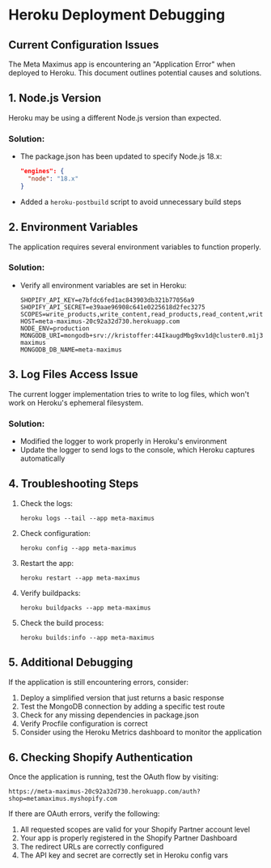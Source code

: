 # Heroku Deployment Debugging

## Current Configuration Issues

The Meta Maximus app is encountering an "Application Error" when deployed to Heroku. This document outlines potential causes and solutions.

## 1. Node.js Version

Heroku may be using a different Node.js version than expected.

### Solution:
- The package.json has been updated to specify Node.js 18.x:
  ```json
  "engines": {
    "node": "18.x"
  }
  ```
- Added a `heroku-postbuild` script to avoid unnecessary build steps

## 2. Environment Variables

The application requires several environment variables to function properly.

### Solution:
- Verify all environment variables are set in Heroku:
  ```
  SHOPIFY_API_KEY=e7bfdc6fed1ac843903db321b77056a9
  SHOPIFY_API_SECRET=e39aae96908c641e0225618d2fec3275
  SCOPES=write_products,write_content,read_products,read_content,write_metafields,read_metafields
  HOST=meta-maximus-20c92a32d730.herokuapp.com
  NODE_ENV=production
  MONGODB_URI=mongodb+srv://kristoffer:44IkaugdMbg9xv1d@cluster0.m1j3ce3.mongodb.net/meta-maximus
  MONGODB_DB_NAME=meta-maximus
  ```

## 3. Log Files Access Issue

The current logger implementation tries to write to log files, which won't work on Heroku's ephemeral filesystem.

### Solution:
- Modified the logger to work properly in Heroku's environment
- Update the logger to send logs to the console, which Heroku captures automatically

## 4. Troubleshooting Steps

1. Check the logs:
   ```
   heroku logs --tail --app meta-maximus
   ```

2. Check configuration:
   ```
   heroku config --app meta-maximus
   ```

3. Restart the app:
   ```
   heroku restart --app meta-maximus
   ```

4. Verify buildpacks:
   ```
   heroku buildpacks --app meta-maximus
   ```

5. Check the build process:
   ```
   heroku builds:info --app meta-maximus
   ```

## 5. Additional Debugging

If the application is still encountering errors, consider:

1. Deploy a simplified version that just returns a basic response
2. Test the MongoDB connection by adding a specific test route
3. Check for any missing dependencies in package.json
4. Verify Procfile configuration is correct
5. Consider using the Heroku Metrics dashboard to monitor the application

## 6. Checking Shopify Authentication

Once the application is running, test the OAuth flow by visiting:

```
https://meta-maximus-20c92a32d730.herokuapp.com/auth?shop=metamaximus.myshopify.com
```

If there are OAuth errors, verify the following:
1. All requested scopes are valid for your Shopify Partner account level
2. Your app is properly registered in the Shopify Partner Dashboard
3. The redirect URLs are correctly configured
4. The API key and secret are correctly set in Heroku config vars